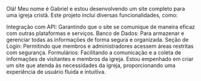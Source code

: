 Olá! Meu nome é Gabriel e estou desenvolvendo um site completo para uma igreja cristã. Este projeto inclui diversas funcionalidades, como:

Integração com API: Garantindo que o site se comunique de maneira eficaz com outras plataformas e serviços.
Banco de Dados: Para armazenar e gerenciar todas as informações de forma segura e organizada.
Seção de Login: Permitindo que membros e administradores acessem áreas restritas com segurança.
Formulários: Facilitando a comunicação e a coleta de informações de visitantes e membros da igreja.
Estou empenhado em criar um site que atenda às necessidades da igreja, proporcionando uma experiência de usuário fluida e intuitiva.
